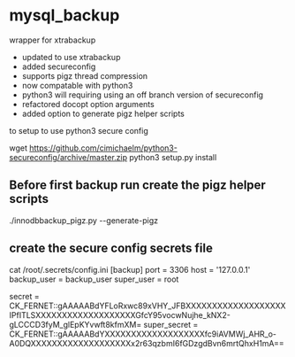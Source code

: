 # mysql_backup
wrapper for xtrabackup

* updated to use xtrabackup
* added secureconfig
* supports pigz thread compression
* now compatable with python3
* python3 will requiring using an off branch version of secureconfig
* refactored docopt option arguments
* added option to generate pigz helper scripts

to setup to use python3 secure config

wget https://github.com/cimichaelm/python3-secureconfig/archive/master.zip
python3 setup.py install 

## Before first backup run create the pigz helper scripts 

./innodbbackup_pigz.py --generate-pigz

## create the secure config secrets file

cat /root/.secrets/config.ini
[backup]
port = 3306
host = '127.0.0.1'
backup_user = backup_user
super_user = root

secret = CK_FERNET::gAAAAABdYFLoRxwc89xVHY_JFBXXXXXXXXXXXXXXXXXXXIPfITLSXXXXXXXXXXXXXXXXXXXGfcY95vocwNujhe_kNX2-gLCCCD3fyM_glEpKYvwft8kfmXM=
super_secret = CK_FERNET::gAAAAABdYXXXXXXXXXXXXXXXXXXXfc9iAVMWj_AHR_o-A0DQXXXXXXXXXXXXXXXXXXXx2r63qzbmI6fGDzgdBvn6mrtQhxH1mA==
